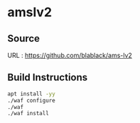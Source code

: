 # amslv2

## Source
URL : https://github.com/blablack/ams-lv2

## Build Instructions
```sh
apt install -yy 
./waf configure
./waf 
./waf install
```
